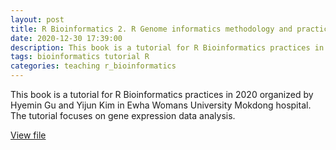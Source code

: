 ```yaml
---
layout: post
title: R Bioinformatics 2. R Genome informatics methodology and practice.
date: 2020-12-30 17:39:00
description: This book is a tutorial for R Bioinformatics practices in 2020 organized by Hyemin Gu and Yijun Kim in Ewha Womans University Mokdong hospital. The tutorial focuses on gene expression data analysis.
tags: bioinformatics tutorial R
categories: teaching r_bioinformatics
---
```

This book is a tutorial for R Bioinformatics practices in 2020 organized by Hyemin Gu and Yijun Kim in Ewha Womans University Mokdong hospital. The tutorial focuses on gene expression data analysis.

[View file](/assets/pdf/r_bioinformatics.pdf)
